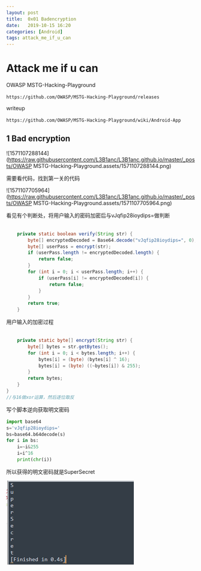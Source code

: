 ```yaml
---
layout: post
title:  0x01 Badencryption
date:   2019-10-15 16:20
categories: [Android]
tags: attack_me_if_u_can
---
```

<!-- more -->
# Attack me if u can

OWASP MSTG-Hacking-Playground

``` https://github.com/OWASP/MSTG-Hacking-Playground/releases ```

writeup

``` https://github.com/OWASP/MSTG-Hacking-Playground/wiki/Android-App ```

## 1 Bad encryption

![1571107288144](https://raw.githubusercontent.com/L3B1anc/L3B1anc.github.io/master/_posts/OWASP MSTG-Hacking-Playground.assets/1571107288144.png) 

需要看代码，找到第一关的代码

![1571107705964](https://raw.githubusercontent.com/L3B1anc/L3B1anc.github.io/master/_posts/OWASP MSTG-Hacking-Playground.assets/1571107705964.png) 

看见有个判断处，将用户输入的密码加密后与vJqfip28ioydips=做判断

```    java

    private static boolean verify(String str) {
        byte[] encryptedDecoded = Base64.decode("vJqfip28ioydips=", 0);
        byte[] userPass = encrypt(str);
        if (userPass.length != encryptedDecoded.length) {
            return false;
        }
        for (int i = 0; i < userPass.length; i++) {
            if (userPass[i] != encryptedDecoded[i]) {
                return false;
            }
        }
        return true;
    }

```

用户输入的加密过程

```    java

    private static byte[] encrypt(String str) {
        byte[] bytes = str.getBytes();
        for (int i = 0; i < bytes.length; i++) {
            bytes[i] = (byte) (bytes[i] ^ 16);
            bytes[i] = (byte) ((~bytes[i]) & 255);
        }
        return bytes;
    }
}
//与16做xor运算，然后逐位取反
```

  写个脚本逆向获取明文密码

```python
import base64
s='vJqfip28ioydips='
bs=base64.b64decode(s)
for i in bs:
	i=~i&255
	i=i^16
	print(chr(i))
```

所以获得的明文密码就是SuperSecret

![1571126911410](https://github.com/L3B1anc/L3B1anc.github.io/blob/master/_posts/OWASP%20MSTG-Hacking-Playground.assets/1571126911410.png?raw=true)
